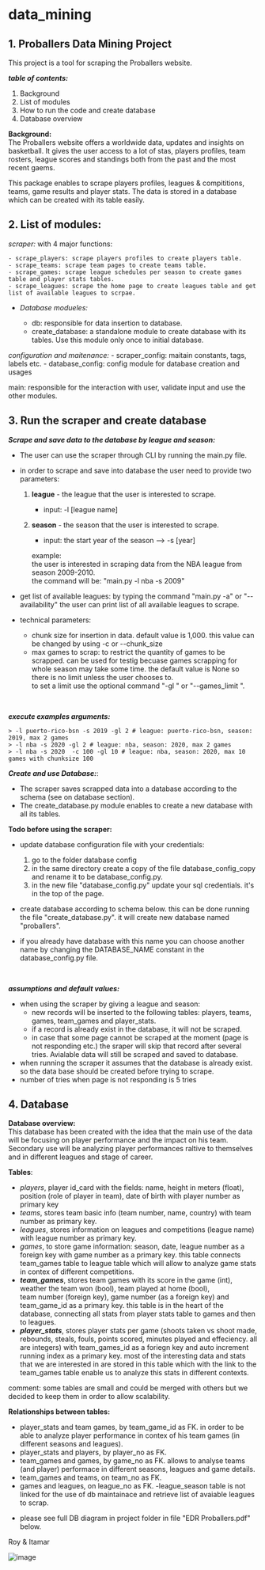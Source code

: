 # data_mining
## 1. Proballers Data Mining Project

This project is a tool for scraping the Proballers website.

_**table of contents:**_
1. Background
2. List of modules
3. How to run the code and create database
4. Database overview

**Background:** <br>
The Proballers website offers a worldwide data, updates and insights on basketball.
It gives the user access to a lot of stas, players profiles, team rosters, league scores and standings
both from the past and the most recent gaems.

This package enables to scrape players profiles, leagues & compititions, teams, game results and player stats.
The data is stored in a database which can be created with its table easily.

## 2. List of modules:

_scraper:_ with 4 major functions:<br>

    - scrape_players: scrape players profiles to create players table.
    - scrape_teams: scrape team pages to create teams table.
    - scrape_games: scrape league schedules per season to create games table and player stats tables.
    - scrape_leagues: scrape the home page to create leagues table and get list of available leagues to scrpae.

- _Database modueles:_ <br>

    - db: responsible for data insertion to database.
    - create_database: a standalone module to create database with its tables. Use this module only once to initial database.

_configuration and maitenance:_
    - scraper_config: maitain constants, tags, labels etc.
    - database_config: config module for database creation and usages

main: responsible for the interaction with user, validate input and use the other modules.


## 3. Run the scraper and create database

_**Scrape and save data to the database by league and season:**_

* The user can use the scraper through CLI by running the main.py file.
*  in order to scrape and save into database the user need to provide two parameters:
    1. **league** - the league that the user is interested to scrape.
        - input: -l [league name]
    2. **season** - the season that the user is interested to scrape.
        - input: the start year of the season --> -s [year]
  
        example:<br>
              the user is interested in scraping data from the NBA league from season 2009-2010.<br>the command will be: "main.py -l nba -s 2009"<br>
   
* get list of available leagues: by typing the command "main.py -a" or "--availability" the user can print list of all available leagues to scrape.

* technical parameters:
   - chunk size for insertion in data. default value is 1,000. this value can be changed by using -c <your chunk size> or --chunk_size <your chunk size>
   - max games to scrap: to restrict the quantity of games to be scrapped. can be used for testig becuase games scrapping for whole season may take some time.
      the default value is None so there is no limit unless the user chooses to.<br>
        to set a limit use the optional command "-gl <max games to scrap>" or "--games_limit <max games to scrap>".
<br>
    
_**execute examples arguments:**_<br>
```
> -l puerto-rico-bsn -s 2019 -gl 2 # league: puerto-rico-bsn, season: 2019, max 2 games
> -l nba -s 2020 -gl 2 # league: nba, season: 2020, max 2 games
> -l nba -s 2020  -c 100 -gl 10 # league: nba, season: 2020, max 10 games with chunksize 100
```
    
_**Create and use Database:**_:<br>

- The scraper saves scrapped data into a database according to the schema (see on database section).
- The create_database.py module enables to create a new database with all its tables.<br>

**Todo before using the scraper:**
- update database configuration file with your credentials:
    1. go to the folder database config
    2. in the same directory create a copy of the file database_config_copy and
    rename it to be database_config.py.
    3. in the new file "database_config.py" update your sql credentials. it's in the top of the page.

- create database according to schema below. this can be done running the file "create_database.py". it will create new database named "proballers".
- if you already have database with this name you can choose another name by changing the DATABASE_NAME constant in the database_config.py file.
   
<br>
  
_**assumptions and default values:**_<br>
- when using the scraper by giving a league and season:
    - new records will be inserted to the following tables: players, teams, games, team_games and player_stats.
    - if a record is already exist in the database, it will not be scraped.
    - in case that some page cannot be scraped at the moment (page is not responding etc.) 
      the sraper will skip that record after several tries. Avialable data will still be scraped and saved to database.
- when running the scraper it assumes that the database is already exist. so the data base should be created before trying to scrape.
- number of tries when page is not responding  is 5 tries

## 4. Database

**Database overview:**<br>
This database has been created with the idea that the main use of the data will be focusing on player performance and the impact on his team. Secondary use will be analyzing player performances raltive to themselves and in different leagues and stage of career.

**Tables**:
- _players_, player id_card with the fields: name, height in meters (float), position (role of player in team), date of birth with player number as primary key
- _teams_, stores team basic info (team number, name, country) with team number as primary key.
- _leagues_, stores information on leagues and competitions (league name) with league number as primary key.
- _games_, to store game information: season, date, league number as a foreign key with game number as a primary key. this table connects team_games table to league table which will allow to analyze game stats in contex of different competitions.
- _**team_games**_, stores team games with its score in the game (int), weather the team won (bool), team played at home (bool), <br>
        team number (foreign key), game number (as a foreign key) and team_game_id as a primary key.    this table is in the heart of the database, connecting all stats from               player stats table to games and then to leagues.
- _**player_stats**_, stores player stats per game (shoots taken vs shoot made, rebounds, steals, fouls, points scored, minutes played and effeciency. all are integers) with team_games_id as a foriegn key and auto increment running index as a primary key. most of the interesting data and stats that we are interested in are stored in this table  which with the link to the team_games table enable us to analyze this stats in different contexts.

comment: some tables are small and could be merged with others but we decided to keep them in order to allow scalability.

**Relationships between tables:**
- player_stats and team games, by team_game_id as FK. in order to be able to analyze player performance in contex of his team games (in different seasons and leagues).
- player_stats and players, by player_no as FK.
- team_games and games, by game_no as FK. allows to analyse teams (and player) performace in different seasons, leagues and game details.
- team_games and teams, on team_no as FK.
- games and leagues, on league_no as FK.
-league_season table is not linked for the use of db maintainace and retrieve list of avaiable leagues to scrap.

* please see full DB diagram in project folder in file "EDR Proballers.pdf" below.

Roy & Itamar
  
![image](https://user-images.githubusercontent.com/79038127/110879701-1a48ce00-82e6-11eb-9b5e-888867ba9d6a.png)


